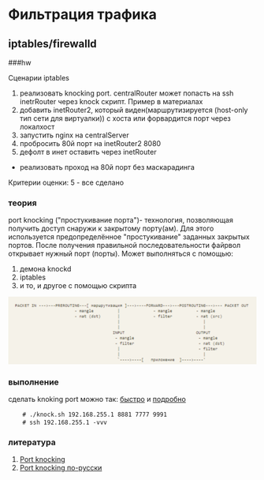 # Фильтрация трафика
## iptables/firewalld

###hw

Сценарии iptables

1. реализовать knocking port. centralRouter может попасть на ssh inetrRouter через knock скрипт. Пример в материалах
2. добавить inetRouter2, который виден(маршрутизируется (host-only тип сети для виртуалки)) с хоста или форвардится порт через локалхост
3. запустить nginx на centralServer
4. пробросить 80й порт на inetRouter2 8080
5. дефолт в инет оставить через inetRouter

* реализовать проход на 80й порт без маскарадинга

Критерии оценки: 5 - все сделано

### теория

port knocking ("простукивание порта")- технология, позволяющая получить доступ снаружи к закрытому порту(ам). Для этого используется предопределённое "простукивание" заданных закрытых портов. После получения правильной последовательности файрвол открывает нужный порт (порты). Может выполняться с помощью:

1. демона knockd
2. iptables
3. и то, и другое с помощью скрипта

![alt text](pics/01.png)

### выполнение

сделать knoking port можно так: [быстро](https://otus.ru/nest/post/267/) и [подробно](https://wiki.archlinux.org/index.php/Port_knocking)

        # ./knock.sh 192.168.255.1 8881 7777 9991
        # ssh 192.168.255.1 -vvv


### литература

1. [Port knocking](https://wiki.archlinux.org/index.php/Port_knocking)
2. [Port knocking по-русски](https://otus.ru/nest/post/267/)